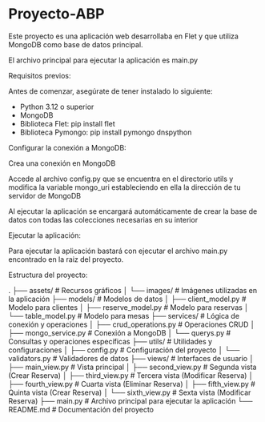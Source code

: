 # Proyecto-ABP
Este proyecto es una aplicación web desarrollaba en Flet y que utiliza MongoDB como base de datos principal.

El archivo principal para ejecutar la aplicación es main.py


Requisitos previos:

Antes de comenzar, asegúrate de tener instalado lo siguiente:

- Python 3.12 o superior
- MongoDB
- Biblioteca Flet: pip install flet
- Biblioteca Pymongo: pip install pymongo dnspython

Configurar la conexión a MongoDB:

Crea una conexión en MongoDB

Accede al archivo config.py que se encuentra en el directorio utils y modifica la variable mongo_uri estableciendo en ella la dirección de tu servidor de MongoDB

Al ejecutar la aplicación se encargará automáticamente de crear la base de datos con todas las colecciones necesarias en su interior

Ejecutar la aplicación:

Para ejecutar la aplicación bastará con ejecutar el archivo main.py encontrado en la raiz del proyecto.

Estructura del proyecto:

.
├── assets/                 # Recursos gráficos
│   └── images/             # Imágenes utilizadas en la aplicación
├── models/                 # Modelos de datos
│   ├── client_model.py     # Modelo para clientes
│   ├── reserve_model.py    # Modelo para reservas
│   └── table_model.py      # Modelo para mesas
├── services/               # Lógica de conexión y operaciones
│   ├── crud_operations.py  # Operaciones CRUD
│   ├── mongo_service.py    # Conexión a MongoDB
│   └── querys.py           # Consultas y operaciones específicas
├── utils/                  # Utilidades y configuraciones
│   ├── config.py           # Configuración del proyecto
│   └── validators.py       # Validadores de datos
├── views/                  # Interfaces de usuario
│   ├── main_view.py        # Vista principal
│   ├── second_view.py      # Segunda vista (Crear Reserva)
│   ├── third_view.py       # Tercera vista (Modificar Reserva)
│   ├── fourth_view.py      # Cuarta vista (Eliminar Reserva)
│   ├── fifth_view.py       # Quinta vista (Crear Reserva)
│   └── sixth_view.py       # Sexta vista (Modificar Reserva)
├── main.py                 # Archivo principal para ejecutar la aplicación
└── README.md               # Documentación del proyecto